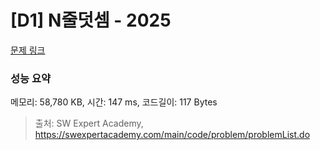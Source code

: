 # [D1] N줄덧셈 - 2025 

[문제 링크](https://swexpertacademy.com/main/code/problem/problemDetail.do?contestProbId=AV5QFZtaAscDFAUq) 

### 성능 요약

메모리: 58,780 KB, 시간: 147 ms, 코드길이: 117 Bytes



> 출처: SW Expert Academy, https://swexpertacademy.com/main/code/problem/problemList.do